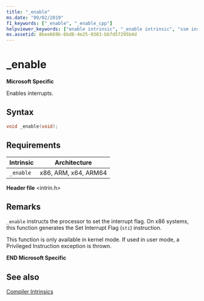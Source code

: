 ```yaml
---
title: "_enable"
ms.date: "09/02/2019"
f1_keywords: ["_enable", "_enable_cpp"]
helpviewer_keywords: ["enable intrinsic", "_enable intrinsic", "ssm instruction"]
ms.assetid: 8bee669b-6bd8-4e25-9383-bb7d57295b4d
---
```

# _enable

**Microsoft Specific**

Enables interrupts.

## Syntax

```C
void _enable(void);
```

## Requirements

|Intrinsic|Architecture|
|---------------|------------------|
|`_enable`|x86, ARM, x64, ARM64|

**Header file** \<intrin.h>

## Remarks

`_enable` instructs the processor to set the interrupt flag. On x86 systems, this function generates the Set Interrupt Flag (`sti`) instruction.

This function is only available in kernel mode. If used in user mode, a Privileged Instruction exception is thrown.

**END Microsoft Specific**

## See also

[Compiler Intrinsics](../intrinsics/compiler-intrinsics.md)
